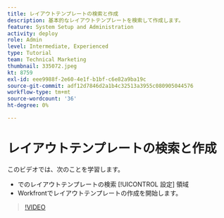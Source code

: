 ```yaml
---
title: レイアウトテンプレートの検索と作成
description: 基本的なレイアウトテンプレートを検索して作成します。
feature: System Setup and Administration
activity: deploy
role: Admin
level: Intermediate, Experienced
type: Tutorial
team: Technical Marketing
thumbnail: 335072.jpeg
kt: 8759
exl-id: eee9988f-2e60-4e1f-b1bf-c6e82a9ba19c
source-git-commit: adf12d7846d2a1b4c32513a3955c080905044576
workflow-type: tm+mt
source-wordcount: '36'
ht-degree: 0%

---
```


# レイアウトテンプレートの検索と作成

このビデオでは、次のことを学習します。

* でのレイアウトテンプレートの検索 [!UICONTROL 設定] 領域
* Workfrontでレイアウトテンプレートの作成を開始します。

>[!VIDEO](https://video.tv.adobe.com/v/335072/?quality=12)
